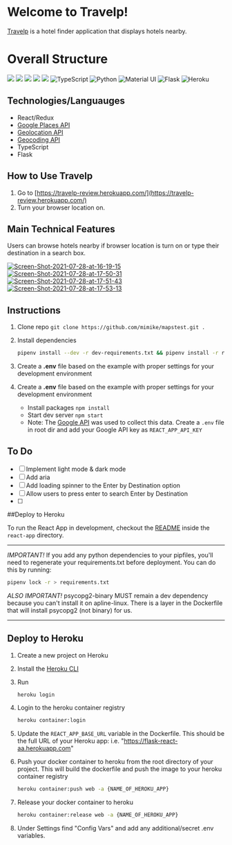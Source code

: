 # Welcome to Travelp!

[Travelp](https://travelp-review.herokuapp.com/) is a hotel finder application that displays hotels nearby.

# Overall Structure
<img src="https://img.shields.io/badge/JavaScript-F7DF1E?style=for-the-badge&logo=javascript&logoColor=black" /> <img src="https://img.shields.io/badge/React-20232A?style=for-the-badge&logo=react&logoColor=61DAFB" />
<img src="https://img.shields.io/badge/Redux-593D88?style=for-the-badge&logo=redux&logoColor=white%22%3E" /> <img src="https://img.shields.io/badge/Node.js-43853D?style=for-the-badge&logo=node.js&logoColor=white%22/%3E" />
<img src="https://img.shields.io/badge/CSS-239120?&style=for-the-badge&logo=css3&logoColor=white%22%3E" />
<img alt="TypeScript" src="https://img.shields.io/badge/typescript-%23007ACC.svg?style=for-the-badge&logo=typescript&logoColor=white"/>
<img alt="Python" src="https://img.shields.io/badge/python-%2314354C.svg?style=for-the-badge&logo=python&logoColor=white"/>
<img alt="Material UI" src="https://img.shields.io/badge/materialui-%230081CB.svg?style=for-the-badge&logo=material-ui&logoColor=white"/>
<img alt="Flask" src="https://img.shields.io/badge/flask-%23000.svg?style=for-the-badge&logo=flask&logoColor=white"/>
<img alt="Heroku" src="https://img.shields.io/badge/heroku-%23430098.svg?style=for-the-badge&logo=heroku&logoColor=white"/>

## Technologies/Languauges

- React/Redux
-  [Google Places API](https://developers.google.com/maps/documentation/places/web-service/overview?hl=en_US)
-  [Geolocation API](https://developers.google.com/maps/documentation/geolocation/overview?hl=en_US)
-  [Geocoding API](https://developers.google.com/maps/documentation/geocoding/overview?hl=en_US)
-  TypeScript
-  Flask

## How to Use Travelp

1.  Go to  [https://travelp-review.herokuapp.com/](https://travelp-review.herokuapp.com/)
2.  Turn your browser location on.

## Main Technical Features

Users can browse hotels nearby if browser location is turn on or type their destination in a search box.

<a href="https://ibb.co/PwhHzKh"><img src="https://i.ibb.co/9sT536T/Screen-Shot-2021-07-28-at-16-19-15.png" alt="Screen-Shot-2021-07-28-at-16-19-15" border="0"></a>
<a href="https://imgbb.com/"><img src="https://i.ibb.co/Jpw0tWR/Screen-Shot-2021-07-28-at-17-50-31.png" alt="Screen-Shot-2021-07-28-at-17-50-31" border="0"></a>
<a href="https://ibb.co/vzkYQy3"><img src="https://i.ibb.co/Lp15Jjx/Screen-Shot-2021-07-28-at-17-51-43.png" alt="Screen-Shot-2021-07-28-at-17-51-43" border="0"></a>
<a href="https://ibb.co/BN87WDH"><img src="https://i.ibb.co/dgn3C9s/Screen-Shot-2021-07-28-at-17-53-13.png" alt="Screen-Shot-2021-07-28-at-17-53-13" border="0"></a>

## Instructions
1. Clone repo `git clone https://github.com/mimike/mapstest.git .`
2. Install dependencies

      ```bash
      pipenv install --dev -r dev-requirements.txt && pipenv install -r requirements.txt
      ```

3. Create a **.env** file based on the example with proper settings for your
   development environment

4. Create a **.env** file based on the example with proper settings for your
   development environment
    - Install packages `npm install`
    - Start dev server `npm start`
    - Note: The [Google API](https://console.cloud.google.com/apis/library?project=genuine-tuner-154003&rif_reserved) was used to collect this data. Create a `.env` file in root dir and add your Google API key as `REACT_APP_API_KEY`

## To Do
- [ ] Implement light mode & dark mode
- [ ] Add aria
- [ ] Add loading spinner to the Enter by Destination option
- [ ] Allow users to press enter to search Enter by Destination
- [ ] 

##Deploy to Heroku

To run the React App in development, checkout the [README](./react-app/README.md) inside the `react-app` directory.

***
*IMPORTANT!*
   If you add any python dependencies to your pipfiles, you'll need to regenerate your requirements.txt before deployment.
   You can do this by running:

   ```bash
   pipenv lock -r > requirements.txt
   ```

*ALSO IMPORTANT!*
   psycopg2-binary MUST remain a dev dependency because you can't install it on apline-linux.
   There is a layer in the Dockerfile that will install psycopg2 (not binary) for us.
***

## Deploy to Heroku

1. Create a new project on Heroku

2. Install the [Heroku CLI](https://devcenter.heroku.com/articles/heroku-command-line)
3. Run

   ```bash
   heroku login
   ```

4. Login to the heroku container registry

   ```bash
   heroku container:login
   ```

5. Update the `REACT_APP_BASE_URL` variable in the Dockerfile.
   This should be the full URL of your Heroku app: i.e. "https://flask-react-aa.herokuapp.com"
6. Push your docker container to heroku from the root directory of your project.
   This will build the dockerfile and push the image to your heroku container registry

   ```bash
   heroku container:push web -a {NAME_OF_HEROKU_APP}
   ```

8. Release your docker container to heroku

   ```bash
   heroku container:release web -a {NAME_OF_HEROKU_APP}
   ```

9. Under Settings find "Config Vars" and add any additional/secret .env variables.


